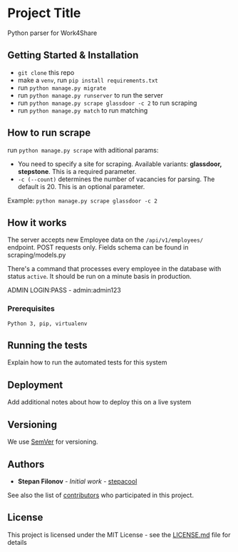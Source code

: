 # Project Title

Python parser for Work4Share

## Getting Started & Installation

- ```git clone``` this repo
- make a ```venv```, run ```pip install requirements.txt```
- run ```python manage.py migrate```
- run ```python manage.py runserver``` to run the server
- run ```python manage.py scrape glassdoor -c 2``` to run scraping
- run ```python manage.py match``` to run matching

## How to run scrape
run ```python manage.py scrape``` with aditional params:
* You need to specify a site for scraping. Available variants: **glassdoor, stepstone**. 
This is a required parameter.
* ```-c (--count)``` determines the number of vacancies for parsing. The default is 20. This is an optional parameter.

Example: ```python manage.py scrape glassdoor -c 2```

## How it works

The server accepts new Employee data on the ```/api/v1/employees/``` endpoint. POST requests only. Fields schema can be found in scraping/models.py

There's a command that processes every employee in the database with status ```active```. It should be run on a minute basis in production.

ADMIN LOGIN:PASS - admin:admin123

### Prerequisites

```
Python 3, pip, virtualenv
```

## Running the tests

Explain how to run the automated tests for this system

## Deployment

Add additional notes about how to deploy this on a live system

## Versioning

We use [SemVer](http://semver.org/) for versioning.

## Authors

* **Stepan Filonov** - *Initial work* - [stepacool](https://github.com/stepacool)

See also the list of [contributors](https://github.com/your/project/contributors) who participated in this project.

## License

This project is licensed under the MIT License - see the [LICENSE.md](LICENSE.md) file for details

